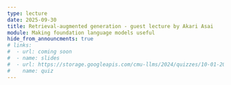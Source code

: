 ```yaml
---
type: lecture
date: 2025-09-30
title: Retrieval-augmented generation - guest lecture by Akari Asai
module: Making foundation language models useful
hide_from_announcments: true
# links: 
#  - url: coming soon
#  - name: slides
#  - url: https://storage.googleapis.com/cmu-llms/2024/quizzes/10-01-2024.pdf
#    name: quiz
---
```

<!-- Readings:
 - [RAG](https://arxiv.org/abs/2005.11401)
 - [In-context RAG](https://arxiv.org/abs/2302.00083)
 - [REALM](https://arxiv.org/abs/2002.08909) -->
 